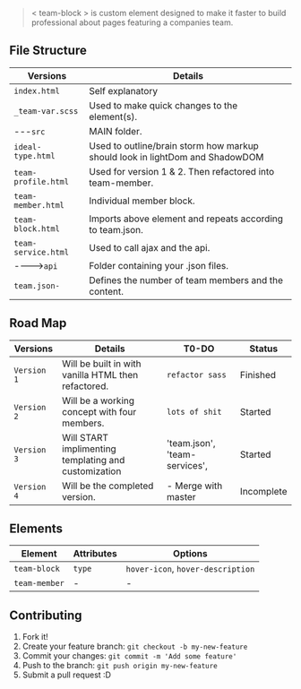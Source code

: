 > < team-block > is custom element designed to make it faster to build professional about pages featuring a companies team.


## File Structure

Versions               | Details                                                   |                         
---                    | ---                                                       |    
 `index.html`          | Self explanatory                                          |                        
 `_team-var.scss`      | Used to make quick changes to the element(s).             |                
---`src`               | MAIN folder.                                              |                          
`ideal-type.html`      | Used to outline/brain storm how markup should look in lightDom and ShadowDOM |  
`team-profile.html`    | Used for version 1 & 2. Then refactored into team-member. |   
`team-member.html`     | Individual member block.                                  |  
`team-block.html`      | Imports above element and repeats according to team.json. |  
`team-service.html`    | Used to call ajax and the api.                            |
---->`api`             | Folder containing your .json files.                       |
`team.json-`           | Defines the number of team members and the content.       |



## Road Map

Versions        | Details                                                   | T0-DO                         | Status
---             | ---                                                       | ---                           | ---
`Version 1`     | Will be built in with vanilla HTML then refactored.       | `refactor sass`               | Finished
`Version 2`     | Will be a working concept with four members.              | `lots of shit`                | Started
`Version 3`     | Will START implimenting templating and customization      | 'team.json', 'team-services', | Started
`Version 4`     | Will be the completed version.                            | - Merge with master           | Incomplete

## Elements

Element         | Attributes                                              | Options                             
---             | ---                                                     | ---                                 
`team-block`    | `type`                                                  | `hover-icon`, `hover-description`   
`team-member`   | -                                                       | -                                
                               




## Contributing
1. Fork it!
2. Create your feature branch: `git checkout -b my-new-feature`
3. Commit your changes: `git commit -m 'Add some feature'`
4. Push to the branch: `git push origin my-new-feature`
5. Submit a pull request :D

